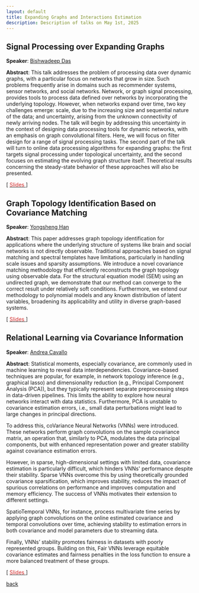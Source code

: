 ```yaml
---
layout: default
title: Expanding Graphs and Interactions Estimation
description: Description of talks on May 1st, 2025
---
```



## Signal Processing over Expanding Graphs

**Speaker**: [Bishwadeep Das](https://scholar.google.com/citations?user=3D96umoAAAAJ&hl=en)

**Abstract**: This talk addresses the problem of processing data over dynamic graphs, with a particular focus on networks that grow in size. Such problems frequently arise in domains such as recommender systems, sensor networks, and social networks. Network, or graph signal processing, provides tools to process data defined over networks by incorporating the underlying topology. However, when networks expand over time, two key challenges emerge: scale, due to the increasing size and sequential nature of the data; and uncertainty, arising from the unknown connectivity of newly arriving nodes.
The talk will begin by addressing this uncertainty in the context of designing data processing tools for dynamic networks, with an emphasis on graph convolutional filters. Here, we will focus on filter design for a range of signal processing tasks. The second part of the talk will turn to online data processing algorithms for expanding graphs: the first targets signal processing under topological uncertainty, and the second focuses on estimating the evolving graph structure itself. Theoretical results concerning the steady-state behavior of these approaches will also be presented.

[ [<span style="color:#D22B2B">Slides</span>
    ](../slides/20250501_das.pdf) ]


## Graph Topology Identification Based on Covariance Matching

**Speaker**: [Yongsheng Han](https://microelectronics.tudelft.nl/People/bio.php?id=1070)

**Abstract**: This paper addresses graph topology identification for applications where the underlying structure of systems like brain and social networks is not directly observable. Traditional approaches based on signal matching and spectral templates have limitations, particularly in handling scale issues and sparsity assumptions. We introduce a novel covariance matching methodology that efficiently reconstructs the graph topology using observable data. For the structural equation model (SEM) using an undirected graph, we demonstrate that our method can converge to the correct result under relatively soft conditions. Furthermore, we extend our methodology to polynomial models and any known distribution of latent variables, broadening its applicability and utility in diverse graph-based systems.

[ [<span style="color:#D22B2B">Slides</span>
    ](../slides/20250501_han.pdf) ]


## Relational Learning via Covariance Information

**Speaker**: [Andrea Cavallo](https://scholar.google.com/citations?user=rzuJ5jMAAAAJ)


**Abstract**: Statistical moments, especially covariance, are commonly used in machine learning to reveal data interdependencies. Covariance-based techniques are popular, for example, in network topology inference (e.g., graphical lasso) and dimensionality reduction (e.g., Principal Component Analysis (PCA)), but they typically represent separate preprocessing steps in data-driven pipelines. This limits the ability to explore how neural networks interact with data statistics. Furthermore, PCA is unstable to covariance estimation errors, i.e., small data perturbations might lead to large changes in principal directions.
 
To address this, coVariance Neural Networks (VNNs) were introduced. These networks perform graph convolutions on the sample covariance matrix, an operation that, similarly to PCA, modulates the data principal components, but with enhanced representation power and greater stability against covariance estimation errors.
 
However, in sparse, high-dimensional settings with limited data, covariance estimation is particularly difficult, which hinders VNNs' performance despite their stability. Sparse VNNs overcome this by using theoretically grounded covariance sparsification, which improves stability, reduces the impact of spurious correlations on performance and improves computation and memory efficiency. The success of VNNs motivates their extension to different settings.
 
SpatioTemporal VNNs, for instance, process multivariate time series by applying graph convolutions on the online estimated covariance and temporal convolutions over time, achieving stability to estimation errors in both covariance and model parameters due to streaming data.
 
Finally, VNNs’ stability promotes fairness in datasets with poorly represented groups. Building on this, Fair VNNs leverage equitable covariance estimates and fairness penalties in the loss function to ensure a more balanced treatment of these groups.

[ [<span style="color:#D22B2B">Slides</span>
    ](../slides/20250501_cavallo.pdf) ]



[back](../index.md#may-1st-2025-expanding-graphs-and-interactions-estimation)
